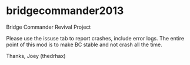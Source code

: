 bridgecommander2013
===================

Bridge Commander Revival Project

Please use the issuse tab to report crashes, include error logs.
The entire point of this mod is to make BC stable and not crash all the time.

Thanks,
Joey
(thedrhax)
